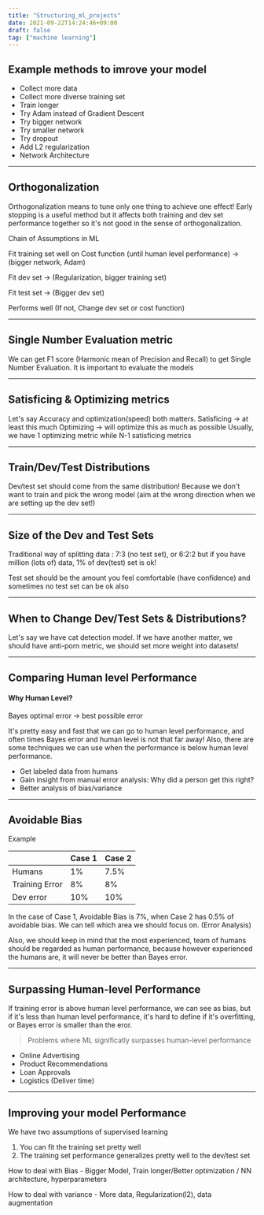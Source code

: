 ```yaml
---
title: "Structuring_ml_projects"
date: 2021-09-22T14:24:46+09:00
draft: false
tag: ["machine learning"]
---
```


## Example methods to imrove your model
* Collect more data
* Collect more diverse training set
* Train longer
* Try Adam instead of Gradient Descent
* Try bigger network
* Try smaller network
* Try dropout
* Add L2 regularization
* Network Architecture

---
## Orthogonalization

<p>Orthogonalization means to tune only one thing to achieve one effect! Early stopping is a useful method but it affects both training and dev set performance together so it's not good in the sense of orthogonalization.</p>

<p>Chain of Assumptions in ML</p>
<p>
Fit training set well on Cost function (until human level performance) -> (bigger network, Adam)
</p>

<p>Fit dev set -> (Regularization, bigger training set)</p>

<p>Fit test set -> (Bigger dev set) </p>

<p>Performs well (If not, Change dev set or cost function)</p>

---

## Single Number Evaluation metric

<p>We can get F1 score (Harmonic mean of Precision and Recall) to get Single Number Evaluation. It is important to evaluate the models</p>

---


## Satisficing & Optimizing metrics

<p>
Let's say Accuracy and optimization(speed) both matters.
Satisficing -> at least this much
Optimizing -> will optimize this as much as possible
Usually, we have 1 optimizing metric while N-1 satisficing metrics
</p>

---

## Train/Dev/Test Distributions

<p>
Dev/test set should come from the same distribution! Because we don't want to train and pick the wrong model (aim at the wrong direction when we are setting up the dev set!)
</p>

---

## Size of the Dev and Test Sets

<p>
Traditional way of splitting data : 7:3 (no test set), or 6:2:2
but if you have million (lots of) data, 1% of dev(test) set is ok!
</p>

<p>
Test set should be the amount you feel comfortable (have confidence) and sometimes no test set can be ok also
</p>

---

## When to Change Dev/Test Sets & Distributions?

<p>
Let's say we have cat detection model. If we have another matter, we should have anti-porn metric, we should set more weight into datasets!
</p>

---

## Comparing Human level Performance
#### Why Human Level?

<p>
Bayes optimal error -> best possible error
</p>

<p>
It's pretty easy and fast that we can go to human level performance, and often times Bayes error and human level is not that far away! Also, there are some techniques we can use when the performance is below human level performance.
</p>

* Get labeled data from humans
* Gain insight from manual error analysis: Why did a person get this right?
* Better analysis of bias/variance

---

## Avoidable Bias

<p>Example</p>

|         | Case 1      | Case 2      |
| ------  | ----------- | ----------- |
|Humans   | 1%          | 7.5%        |
|Training Error| 8%     | 8%          |
| Dev error | 10%       | 10%         | 

<p>
In the case of Case 1, Avoidable Bias is 7%, when Case 2 has 0.5% of avoidable bias. We can tell which area we should focus on. (Error Analysis)
</p>

<p>
Also, we should keep in mind that the most experienced, team of humans should be regarded as human performance, because however experienced the humans are, it will never be better than Bayes error.
</p>

---

## Surpassing Human-level Performance

<p>
If training error is above human level performance, we can see as bias, but if it's less than human level performance, it's hard to define if it's overfitting, or Bayes error is smaller than the eror.
</p>

> Problems where ML significatly surpasses human-level performance

* Online Advertising
* Product Recommendations
* Loan Approvals
* Logistics (Deliver time)

---

## Improving your model Performance

We have two assumptions of supervised learning

1. You can fit the training set pretty well
1. The training set performance generalizes pretty well to the dev/test set

How to deal with Bias - Bigger Model, Train longer/Better optimization / NN architecture, hyperparameters

How to deal with variance - More data, Regularization(l2), data augmentation
